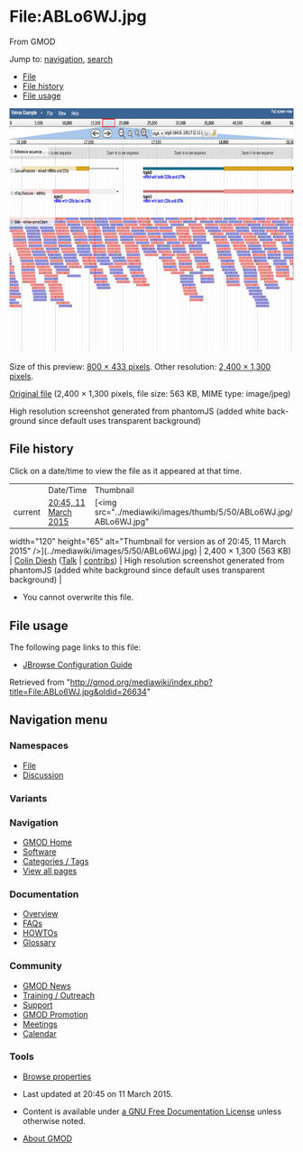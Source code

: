 <div id="mw-page-base" class="noprint">

</div>

<div id="mw-head-base" class="noprint">

</div>

<div id="content" class="mw-body" role="main">

<span id="top"></span>

<div id="mw-js-message" style="display:none;">

</div>



# <span dir="auto">File:ABLo6WJ.jpg</span>

<div id="bodyContent">

<div id="siteSub">

From GMOD

</div>

<div id="contentSub">

</div>

<div id="jump-to-nav" class="mw-jump">

Jump to: [navigation](#mw-navigation), [search](#p-search)

</div>

<div id="mw-content-text">

- [File](#file)
- [File history](#filehistory)
- [File usage](#filelinks)

<div id="file" class="fullImageLink">

[<img src="../mediawiki/images/thumb/5/50/ABLo6WJ.jpg/800px-ABLo6WJ.jpg"
srcset="../mediawiki/images/thumb/5/50/ABLo6WJ.jpg/1200px-ABLo6WJ.jpg 1.5x, ../mediawiki/images/thumb/5/50/ABLo6WJ.jpg/1599px-ABLo6WJ.jpg 2x"
width="800" height="433" alt="File:ABLo6WJ.jpg" />](../mediawiki/images/5/50/ABLo6WJ.jpg)

<div class="mw-filepage-resolutioninfo">

Size of this preview:
<a href="../mediawiki/images/thumb/5/50/ABLo6WJ.jpg/800px-ABLo6WJ.jpg"
class="mw-thumbnail-link">800 × 433 pixels</a>.
<span class="mw-filepage-other-resolutions">Other resolution:
<a href="../mediawiki/images/5/50/ABLo6WJ.jpg"
class="mw-thumbnail-link">2,400 × 1,300 pixels</a>.</span>

</div>

</div>

<div class="fullMedia">

<a href="../mediawiki/images/5/50/ABLo6WJ.jpg" class="internal"
title="ABLo6WJ.jpg">Original file</a> ‎<span class="fileInfo">(2,400 ×
1,300 pixels, file size: 563 KB, MIME type: image/jpeg)</span>

</div>

<div id="mw-imagepage-content" class="mw-content-ltr" lang="en"
dir="ltr">

High resolution screenshot generated from phantomJS (added white
background since default uses transparent background)

</div>

## File history

<div id="mw-imagepage-section-filehistory">

Click on a date/time to view the file as it appeared at that time.

|  |  |  |  |  |  |
|----|----|----|----|----|----|
|  | Date/Time | Thumbnail | Dimensions | User | Comment |
| current | [20:45, 11 March 2015](../mediawiki/images/5/50/ABLo6WJ.jpg) | [<img src="../mediawiki/images/thumb/5/50/ABLo6WJ.jpg/120px-ABLo6WJ.jpg"
width="120" height="65"
alt="Thumbnail for version as of 20:45, 11 March 2015" />](../mediawiki/images/5/50/ABLo6WJ.jpg) | 2,400 × 1,300 <span style="white-space: nowrap;">(563 KB)</span> | <a href="User:Colin_Diesh" class="mw-userlink"
title="User:Colin Diesh">Colin Diesh</a> <span style="white-space: nowrap;"> <span class="mw-usertoollinks">(<a
href="http://gmod.org/mediawiki/index.php?title=User_talk:Colin_Diesh&amp;action=edit&amp;redlink=1"
class="new" title="User talk:Colin Diesh (page does not exist)">Talk</a> \| [contribs](Special:Contributions/Colin_Diesh "Special:Contributions/Colin Diesh"))</span></span> | High resolution screenshot generated from phantomJS (added white background since default uses transparent background) |

</div>

- <span id="mw-imagepage-upload-disallowed">You cannot overwrite this
  file.</span>

## File usage

<div id="mw-imagepage-section-linkstoimage">

The following page links to this file:

- [JBrowse Configuration
  Guide](JBrowse_Configuration_Guide "JBrowse Configuration Guide")

</div>

</div>

<div class="printfooter">

Retrieved from
"<http://gmod.org/mediawiki/index.php?title=File:ABLo6WJ.jpg&oldid=26634>"

</div>

<div id="catlinks" class="catlinks catlinks-allhidden">

</div>

<div class="visualClear">

</div>

</div>

</div>

<div id="mw-navigation">

## Navigation menu

<div id="mw-head">



<div id="left-navigation">

<div id="p-namespaces" class="vectorTabs" role="navigation"
aria-labelledby="p-namespaces-label">

### Namespaces

- <span id="ca-nstab-image"><a href="File:ABLo6WJ.jpg" accesskey="c"
  title="View the file page [c]">File</a></span>
- <span id="ca-talk"><a
  href="http://gmod.org/mediawiki/index.php?title=File_talk:ABLo6WJ.jpg&amp;action=edit&amp;redlink=1"
  accesskey="t"
  title="Discussion about the content page [t]">Discussion</a></span>

</div>

<div id="p-variants" class="vectorMenu emptyPortlet" role="navigation"
aria-labelledby="p-variants-label">

### 

### Variants[](#)

<div class="menu">

</div>

</div>

</div>





</div>

</div>

</div>

<div id="mw-panel">

<div id="p-logo" role="banner">

<a href="Main_Page"
style="background-image: url(../images/GMOD-cogs.png);"
title="Visit the main page"></a>

</div>

<div id="p-Navigation" class="portal" role="navigation"
aria-labelledby="p-Navigation-label">

### Navigation

<div class="body">

- <span id="n-GMOD-Home">[GMOD Home](Main_Page)</span>
- <span id="n-Software">[Software](GMOD_Components)</span>
- <span id="n-Categories-.2F-Tags">[Categories /
  Tags](Categories)</span>
- <span id="n-View-all-pages">[View all pages](Special:AllPages)</span>

</div>

</div>

<div id="p-Documentation" class="portal" role="navigation"
aria-labelledby="p-Documentation-label">

### Documentation

<div class="body">

- <span id="n-Overview">[Overview](Overview)</span>
- <span id="n-FAQs">[FAQs](Category:FAQ)</span>
- <span id="n-HOWTOs">[HOWTOs](Category:HOWTO)</span>
- <span id="n-Glossary">[Glossary](Glossary)</span>

</div>

</div>

<div id="p-Community" class="portal" role="navigation"
aria-labelledby="p-Community-label">

### Community

<div class="body">

- <span id="n-GMOD-News">[GMOD News](GMOD_News)</span>
- <span id="n-Training-.2F-Outreach">[Training /
  Outreach](Training_and_Outreach)</span>
- <span id="n-Support">[Support](Support)</span>
- <span id="n-GMOD-Promotion">[GMOD Promotion](GMOD_Promotion)</span>
- <span id="n-Meetings">[Meetings](Meetings)</span>
- <span id="n-Calendar">[Calendar](Calendar)</span>

</div>

</div>

<div id="p-tb" class="portal" role="navigation"
aria-labelledby="p-tb-label">

### Tools

<div class="body">


- <span id="t-smwbrowselink"><a href="Special:Browse/File:ABLo6WJ.jpg" rel="smw-browse">Browse
  properties</a></span>

</div>

</div>

</div>

</div>

<div id="footer" role="contentinfo">

- <span id="footer-info-lastmod">Last updated at 20:45 on 11 March
  2015.</span>
<!-- - <span id="footer-info-viewcount">2,445 page views.</span> -->
- <span id="footer-info-copyright">Content is available under
  <a href="http://www.gnu.org/licenses/fdl-1.3.html" class="external"
  rel="nofollow">a GNU Free Documentation License</a> unless otherwise
  noted.</span>

<!-- -->

- <span id="footer-places-about">[About
  GMOD](GMOD:About "GMOD:About")</span>

<!-- -->






</div>
